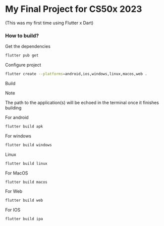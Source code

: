 # My Final Project for CS50x 2023

(This was my first time using Flutter x Dart)

### How to build?
Get the dependencies

```bash
flutter pub get
```

Configure project

```bash
flutter create --platforms=android,ios,windows,linux,macos,web .
```

Build
>[!NOTE]
>The path to the application(s) will be echoed in the terminal once it finishes building 

For android
   
```bash
flutter build apk
```
    
For windows

```bash
flutter build windows
```
    
Linux

```bash
flutter build linux
```
    
For MacOS

```bash
flutter build macos
```
    
For Web

```bash
flutter build web
```
    
For IOS

```bash
flutter build ipa
```
